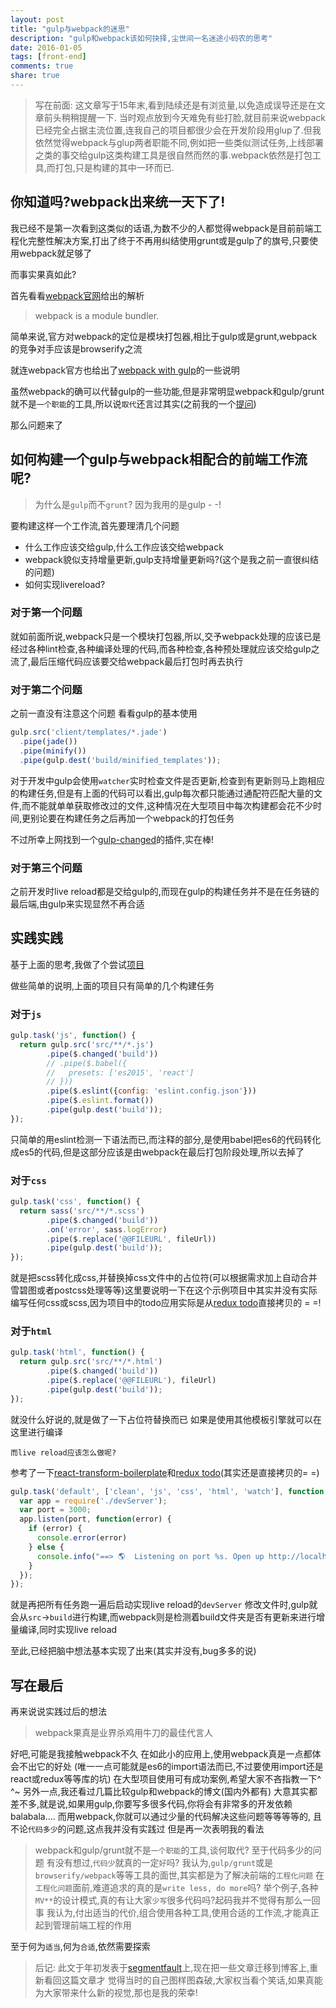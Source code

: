 ```yaml
---
layout: post
title: "gulp与webpack的迷思"
description: "gulp和webpack该如何抉择,尘世间一名迷途小码农的思考"
date: 2016-01-05
tags: [front-end]
comments: true
share: true
---
```


> 写在前面: 这文章写于15年末,看到陆续还是有浏览量,以免造成误导还是在文章前头稍稍提醒一下.
> 当时观点放到今天难免有些打脸,就目前来说webpack已经完全占据主流位置,连我自己的项目都很少会在开发阶段用glup了.但我依然觉得webpack与glup两者职能不同,例如把一些类似测试任务,上线部署之类的事交给gulp这类构建工具是很自然而然的事.webpack依然是打包工具,而打包,只是构建的其中一环而已.

## 你知道吗?webpack出来统一天下了!

我已经不是第一次看到这类似的话语,为数不少的人都觉得webpack是目前前端工程化完整性解决方案,打出了终于不再用纠结使用grunt或是gulp了的旗号,只要使用webpack就足够了

而事实果真如此?

首先看看[webpack官网](http://webpack.github.io/docs/what-is-webpack.html)给出的解析
> webpack is a module bundler.

简单来说,官方对webpack的定位是模块打包器,相比于gulp或是grunt,webpack的竞争对手应该是browserify之流

就连webpack官方也给出了[webpack with gulp](http://webpack.github.io/docs/usage-with-gulp.html)的一些说明

虽然webpack的确可以代替gulp的一些功能,但是非常明显webpack和gulp/grunt就不是`一个职能`的工具,所以说`取代`还言过其实(之前我的一个[提问](http://segmentfault.com/q/1010000004179858))

那么问题来了

## 如何构建一个gulp与webpack相配合的前端工作流呢?

> 为什么是`gulp`而不`grunt`?
> 因为我用的是gulp - -!

要构建这样一个工作流,首先要理清几个问题

- 什么工作应该交给gulp,什么工作应该交给webpack
- webpack貌似支持增量更新,gulp支持增量更新吗?(这个是我之前一直很纠结的问题)
- 如何实现livereload?

### 对于第一个问题

就如前面所说,webpack只是一个模块打包器,所以,交予webpack处理的应该已是经过各种lint检查,各种编译处理的代码,而各种检查,各种预处理就应该交给gulp之流了,最后压缩代码应该要交给webpack最后打包时再去执行

### 对于第二个问题

之前一直没有注意这个问题
看看gulp的基本使用

```javascript
gulp.src('client/templates/*.jade')
  .pipe(jade())
  .pipe(minify())
  .pipe(gulp.dest('build/minified_templates'));
```

对于开发中gulp会使用`watcher`实时检查文件是否更新,检查到有更新则马上跑相应的构建任务,但是有上面的代码可以看出,gulp每次都只能通过通配符匹配大量的文件,而不能就单单获取修改过的文件,这种情况在大型项目中每次构建都会花不少时间,更别论要在构建任务之后再加一个webpack的打包任务

不过所幸上网找到一个[gulp-changed](https://github.com/sindresorhus/gulp-changed)的插件,实在棒!

### 对于第三个问题

之前开发时live reload都是交给gulp的,而现在gulp的构建任务并不是在任务链的最后端,由gulp来实现显然不再合适

## 实践实践

基于上面的思考,我做了个尝试[项目](https://github.com/funkyLover/funky-seed)

做些简单的说明,上面的项目只有简单的几个构建任务

### 对于`js`

```javascript
gulp.task('js', function() {
  return gulp.src('src/**/*.js')
        .pipe($.changed('build'))
        // .pipe($.babel({
        //   presets: ['es2015', 'react']
        // }))
        .pipe($.eslint({config: 'eslint.config.json'}))
        .pipe($.eslint.format())
        .pipe(gulp.dest('build'));
});
```

只简单的用eslint检测一下语法而已,而注释的部分,是使用babel把es6的代码转化成es5的代码,但是这部分应该是由webpack在最后打包阶段处理,所以去掉了

### 对于`css`

```javascript
gulp.task('css', function() {
  return sass('src/**/*.scss')
        .pipe($.changed('build'))
        .on('error', sass.logError)
        .pipe($.replace('@@FILEURL', fileUrl))
        .pipe(gulp.dest('build'));
});
```

就是把scss转化成css,并替换掉css文件中的占位符(可以根据需求加上自动合并雪碧图或者postcss处理等等)这里要说明一下在这个示例项目中其实并没有实际编写任何css或scss,因为项目中的todo应用实际是从[redux todo](https://github.com/rackt/redux/tree/master/examples/todomvc)直接拷贝的 = =!

### 对于`html`

```javascript
gulp.task('html', function() {
  return gulp.src('src/**/*.html')
        .pipe($.changed('build'))
        .pipe($.replace('@@FILEURL'), fileUrl)
        .pipe(gulp.dest('build'));
});
```

就没什么好说的,就是做了一下占位符替换而已
如果是使用其他模板引擎就可以在这里进行编译

`而live reload应该怎么做呢?`

参考了一下[react-transform-boilerplate](https://github.com/gaearon/react-transform-boilerplate)和[redux todo](https://github.com/rackt/redux/tree/master/examples/todomvc)(其实还是直接拷贝的= =)

```javascript
gulp.task('default', ['clean', 'js', 'css', 'html', 'watch'], function() {
  var app = require('./devServer');
  var port = 3000;
  app.listen(port, function(error) {
    if (error) {
      console.error(error)
    } else {
      console.info("==> 🌎  Listening on port %s. Open up http://localhost:%s/ in your browser.", port, port)
    }
  });
});
```

就是再把所有任务跑一遍后启动实现live reload的`devServer`
修改文件时,gulp就会从`src`->`build`进行构建,而webpack则是检测着build文件夹是否有更新来进行增量编译,同时实现live reload

至此,已经把脑中想法基本实现了出来(其实并没有,bug多多的说)

## 写在最后

再来说说实践过后的想法
>webpack果真是业界杀鸡用牛刀的最佳代言人

好吧,可能是我接触webpack不久
在如此小的应用上,使用webpack真是一点都体会不出它的好处
(唯一一点可能就是es6的import语法而已,不过要使用import还是react或redux等等库的坑)
在大型项目使用可有成功案例,希望大家不吝指教一下^ ^~
另外一点,我还看过几篇比较gulp和webpack的博文(国内外都有)
大意其实都差不多,就是说,如果用gulp,你要写多很多代码,你将会有非常多的开发依赖balabala....
而用webpack,你就可以通过少量的代码解决这些问题等等等等的,
且不论`代码多少`的问题,这点我并没有实践过
但是再一次表明我的看法
>webpack和gulp/grunt就不是`一个职能`的工具,谈何取代?
至于代码多少的问题
有没有想过,`代码少`就真的一定`好`吗?
我认为,`gulp/grunt`或是`browserify/webpack`等等工具的面世,其实都是为了解决前端的`工程化问题`
在`工程化问题`面前,难道追求的真的是`write less, do more`吗?
举个例子,各种`MV**`的设计模式,真的有让大家`少写`很多代码吗?起码我并不觉得有那么一回事
我认为,付出适当的代价,组合使用各种工具,使用合适的工作流,才能真正起到管理前端工程的作用

至于何为`适当`,何为`合适`,依然需要探索

> 后记: 此文于年初发表于[segmentfault](https://segmentfault.com/a/1190000004249679)上,现在把一些文章迁移到博客上,重新看回这篇文章才
> 觉得当时的自己图样图森破,大家权当看个笑话,如果真能为大家带来什么新的视觉,那也是我的荣幸!